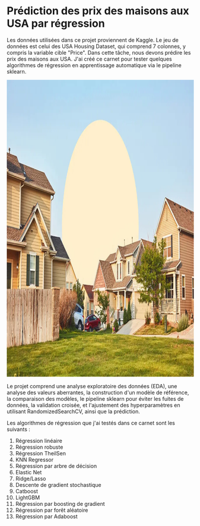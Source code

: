 # Prédiction des prix des maisons aux USA par régression
Les données utilisées dans ce projet proviennent de Kaggle. Le jeu de données est celui des USA Housing Dataset, qui comprend 7 colonnes, y compris la variable cible "Price". Dans cette tâche, nous devons prédire les prix des maisons aux USA. J'ai créé ce carnet pour tester quelques algorithmes de régression en apprentissage automatique via le pipeline sklearn.


<img src='https://github.com/issaniang5/Prediction-des-Prix-de-Maison/blob/main/IMAGES/image%20readme.jpg' height=800px width=800px></img>


Le projet comprend une analyse exploratoire des données (EDA), une analyse des valeurs aberrantes, la construction d'un modèle de référence, la comparaison des modèles, le pipeline sklearn pour éviter les fuites de données, la validation croisée, et l'ajustement des hyperparamètres en utilisant RandomizedSearchCV, ainsi que la prédiction.

Les algorithmes de régression que j'ai testés dans ce carnet sont les suivants :

1. Régression linéaire
2. Régression robuste
3. Régression TheilSen
4. KNN Regressor
5. Régression par arbre de décision
6. Elastic Net
7. Ridge/Lasso
8. Descente de gradient stochastique
9. Catboost
10. LightGBM
11. Régression par boosting de gradient
12. Régression par forêt aléatoire
13. Régression par Adaboost
